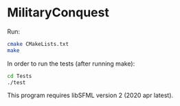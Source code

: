 # MilitaryConquest
Run:
```bash
cmake CMakeLists.txt
make 
```

In order to run the tests (after running make):
```bash
cd Tests
./test
```

This program requires libSFML version 2 (2020 apr latest).
